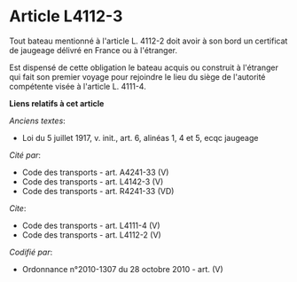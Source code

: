 # Article L4112-3

Tout bateau mentionné à l'article L. 4112-2 doit avoir à son bord un certificat de jaugeage délivré en France ou à
l'étranger. 

Est dispensé de cette obligation le bateau acquis ou construit à l'étranger qui fait son premier voyage pour rejoindre le
lieu du siège de l'autorité compétente visée à l'article L. 4111-4.

**Liens relatifs à cet article**

_Anciens textes_:

  - Loi du 5 juillet 1917, v. init., art. 6, alinéas 1, 4 et 5, ecqc jaugeage

_Cité par_:

  - Code des transports - art. A4241-33  (V)
  - Code des transports - art. L4142-3 (V)
  - Code des transports - art. R4241-33 (VD)

_Cite_:

  - Code des transports - art. L4111-4 (V)
  - Code des transports - art. L4112-2 (V)

_Codifié par_:

  - Ordonnance n°2010-1307 du 28 octobre 2010 - art. (V)
